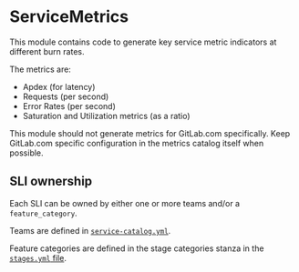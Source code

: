 # ServiceMetrics

This module contains code to generate key service metric indicators
at different burn rates.

The metrics are:

* Apdex (for latency)
* Requests (per second)
* Error Rates (per second)
* Saturation and Utilization metrics (as a ratio)

This module should not generate metrics for GitLab.com specifically. Keep
GitLab.com specific configuration in the metrics catalog itself when possible.

## SLI ownership

Each SLI can be owned by either one or more teams and/or a `feature_category`.

Teams are defined in [`service-catalog.yml`](https://gitlab.com/gitlab-com/runbooks/blob/master/services/service-catalog.yml).

Feature categories are defined in the stage categories stanza in the [`stages.yml` file](https://gitlab.com/gitlab-com/www-gitlab-com/blob/master/data/stages.yml).


